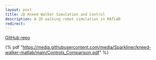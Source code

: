 ```yaml
---
layout: post
title: 2D Kneed Walker Simulation and Control
description: A 2D walking robot simulation in MATLAB
redirect: 
---
```


[GitHub repo](https://github.com/Sparkliner/kneed-walker-matlab)

{% pdf "https://media.githubusercontent.com/media/Sparkliner/kneed-walker-matlab/main/Controls_Comparison.pdf" %}